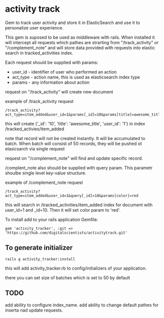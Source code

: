 activity track
=============

Gem to track user activity and store it in ElasticSearch and use it to personalize user experience.

This gem is suposed to be used as middleware with rails. When installed it will intercept all requests which pathes are strarting from "/track_activity" or "/complement_note" and will store data provided with requests into elastic search in tracked_activities index.

Each request should be supplied with params: 
-  user_id - identifier of user who performed an action
-  act_type - action name, this is used as elasticsearch index type
-  params - any information about action

request on "/track_activity" will create new document 

example of /track_activity request

    /track_activity?act_type=item_added&user_id=1&params[_id]=10&params[title]=awesome_title

this will create {'_id': '10', 'title': 'awesome_title', 'user_id': '1'} in index /tracked_activies/item_added

note that record will not be created instantly. It will be accumulated to batch. When batch will consist of 50 records, they will be pushed ot elasicsarch via single request

request on "/complement_note" will find and update specific record.

/complent_note also should be supplied with query param. This parametr shoulbe single level key-value structure.


example of /complement_note request

    /track_activity?act_type=item_added&user_id=1&query[_id]=10&params[color]=red

this will search in /tracked_activities/item_added index for document with user_id=1 and _id=10. Then it will set color param to 'red'.


To install add to your rails application Gemfile:

    gem 'activity_tracker', :git => 'https://github.com/digitalscientists/activitytrack.git'

To generate initializer
-------------

    rails g activity_tracker:install

this will add activity_tracker.rb to config/initializers of your application.

there you can set size of batches which is set to 50 by default

TODO
-------------

add ability to configure index_name.
add ability to change default pathes for inserta nad update requests.


